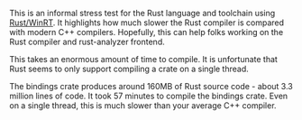 This is an informal stress test for the Rust language and toolchain using [Rust/WinRT](https://github.com/microsoft/winrt-rs). It highlights how much slower the Rust compiler is compared with modern C++ compilers. Hopefully, this can help folks working on the Rust compiler and rust-analyzer frontend.

This takes an enormous amount of time to compile. It is unfortunate that Rust seems to only support compiling a crate on a single thread.

The bindings crate produces around 160MB of Rust source code - about 3.3 million lines of code. It took 57 minutes to compile the bindings crate. Even on a single thread, this is much slower than your average C++ compiler.
